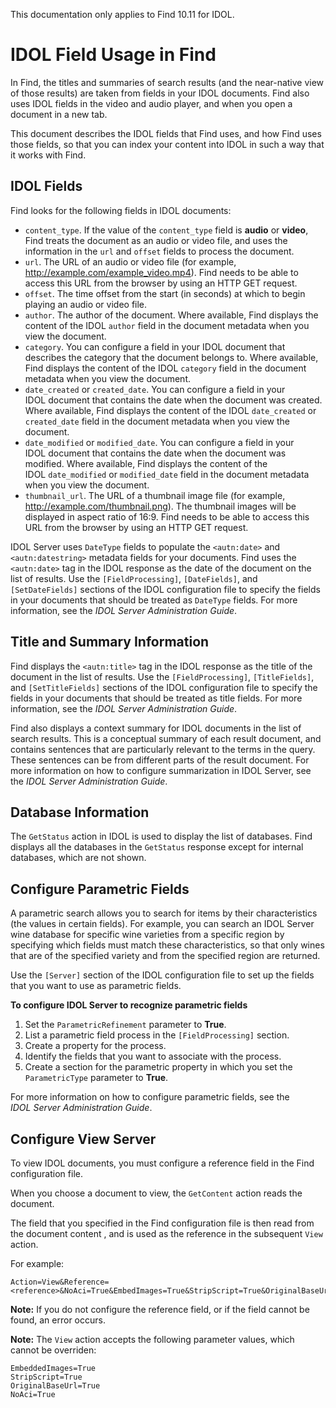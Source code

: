 This documentation only applies to Find 10.11 for IDOL.

# IDOL Field Usage in Find #
In Find, the titles and summaries of search results (and the near-native view of those results) are taken from fields in your IDOL documents. Find also uses IDOL fields in the video and audio player, and when you open a document in a new tab.

This document describes the IDOL fields that Find uses, and how Find uses those fields, so that you can index your content into IDOL in such a way that it works with Find.

## IDOL Fields ##
Find looks for the following fields in IDOL documents:

- `content_type`. If the value of the `content_type` field is **audio** or **video**, Find treats the document as an audio or video file, and uses the information in the `url` and `offset` fields to process the document.
- `url`. The URL of an audio or video file (for example, http://example.com/example_video.mp4). Find needs to be able to access this URL from the browser by using an HTTP GET request.
- `offset`. The time offset from the start (in seconds) at which to begin playing an audio or video file.
- `author`. The author of the document. Where available, Find displays the content of the IDOL `author` field in the document metadata when you view the document.
- `category`. You can configure a field in your IDOL document that describes the category that the document belongs to. Where available, Find displays the content of the IDOL `category` field in the document metadata when you view the document.
- `date_created` or `created_date`. You can configure a field in your IDOL document that contains the date when the document was created. Where available, Find displays the content of the IDOL `date_created` or `created_date` field in the document metadata when you view the document.
- `date_modified` or `modified_date`. You can configure a field in your IDOL document that contains the date when the document was modified. Where available, Find displays the content of the IDOL `date_modified` or `modified_date` field in the document metadata when you view the document.
- `thumbnail_url`. The URL of a thumbnail image file (for example, http://example.com/thumbnail.png). The thumbnail images will be displayed in aspect ratio of 16:9. Find needs to be able to access this URL from the browser by using an HTTP GET request.

IDOL Server uses `DateType` fields to populate the `<autn:date>` and `<autn:datestring>` metadata fields for your documents. Find uses the `<autn:date>` tag in the IDOL response as the date of the document on the list of results. Use the `[FieldProcessing]`, `[DateFields]`, and `[SetDateFields]` sections of the IDOL configuration file to specify the fields in your documents that should be treated as `DateType` fields. For more information, see the *IDOL Server Administration Guide*.

## Title and Summary Information ##
Find displays the `<autn:title>` tag in the IDOL response as the title of the document in the list of results. Use the `[FieldProcessing]`, `[TitleFields]`, and `[SetTitleFields]` sections of the IDOL configuration file to specify the fields in your documents that should be treated as title fields. For more information, see the *IDOL Server Administration Guide*.
        
Find also displays a context summary for IDOL documents in the list of search results. This is a conceptual summary of each result document, and contains sentences that are particularly relevant to the terms in the query. These sentences can be from different parts of the result document. For more information on how to configure summarization in IDOL Server, see the *IDOL Server Administration Guide*.

## Database Information ##

The `GetStatus` action in IDOL is used to display the list of databases. Find displays all the databases in the `GetStatus` response except for internal databases, which are not shown.

## Configure Parametric Fields ##
A parametric search allows you to search for items by their characteristics (the values in certain fields).  For example, you can search an IDOL Server wine database for specific wine varieties from a specific region by specifying which fields must match these characteristics, so that only wines that are of the specified variety and from the specified region are returned.
        
Use the `[Server]` section of the IDOL configuration file to set up the fields that you want to use as parametric fields.

**To configure IDOL Server to recognize parametric fields**

1. Set the `ParametricRefinement` parameter to **True**.
1. List a parametric field process in the `[FieldProcessing]` section.
1. Create a property for the process.
1. Identify the fields that you want to associate with the process.
1. Create a section for the parametric property in which you set the `ParametricType` parameter to **True**.

For more information on how to configure parametric fields, see the *IDOL Server Administration Guide*.

## Configure View Server ##
        
To view IDOL documents, you must configure a reference field in the Find configuration file.

When you choose a document to view, the `GetContent` action reads the document.

The field that you specified in the Find configuration file is then read from the document content , and is used as the reference in the subsequent `View` action.

For example:

    Action=View&Reference=<reference>&NoAci=True&EmbedImages=True&StripScript=True&OriginalBaseUrl=True

**Note:** If you do not configure the reference field, or if the field cannot be found, an error occurs.

**Note:** The `View` action accepts the following parameter values, which cannot be overriden:

    EmbeddedImages=True
    StripScript=True
    OriginalBaseUrl=True
    NoAci=True

